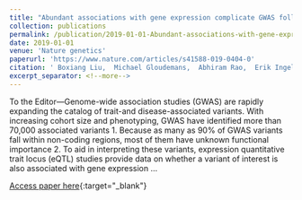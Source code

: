 ```yaml
---
title: "Abundant associations with gene expression complicate GWAS follow-up"
collection: publications
permalink: /publication/2019-01-01-Abundant-associations-with-gene-expression-complicate-GWAS-follow-up
date: 2019-01-01
venue: 'Nature genetics'
paperurl: 'https://www.nature.com/articles/s41588-019-0404-0'
citation: ' Boxiang Liu,  Michael Gloudemans,  Abhiram Rao,  Erik Ingelsson,  Stephen Montgomery, &quot;Abundant associations with gene expression complicate GWAS follow-up.&quot; Nature genetics, 2019.'
excerpt_separator: <!--more-->
---
```

<!--more-->
To the Editor—Genome-wide association studies (GWAS) are rapidly expanding the catalog of trait-and disease-associated variants. With increasing cohort size and phenotyping, GWAS have identified more than 70,000 associated variants 1. Because as many as 90% of GWAS variants fall within non-coding regions, most of them have unknown functional importance 2. To aid in interpreting these variants, expression quantitative trait locus (eQTL) studies provide data on whether a variant of interest is also associated with gene expression …

[Access paper here](https://www.nature.com/articles/s41588-019-0404-0){:target="_blank"}
